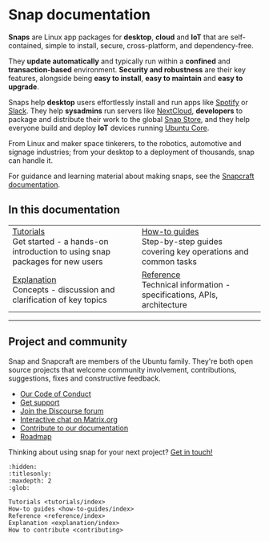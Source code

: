 # Snap documentation

**Snaps** are Linux app packages for **desktop**, **cloud** and **IoT** that are self-contained, simple to install, secure, cross-platform, and dependency-free.

They **update automatically** and typically run within a **confined** and **transaction-based** environment. **Security and robustness** are their key features, alongside being **easy to install**, **easy to maintain** and **easy to upgrade**.

Snaps help **desktop** users effortlessly install and run apps like [Spotify](https://snapcraft.io/spotify) or [Slack](https://snapcraft.io/slack). They help **sysadmins** run servers like [NextCloud](<https://snapcraft.io/nextcloud>), **developers** to package and distribute their work to the global [Snap Store](https://snapcraft.io/store), and they help everyone build and deploy **IoT** devices running [Ubuntu Core](https://ubuntu.com/core).

From Linux and maker space tinkerers, to the robotics, automotive and signage industries; from your desktop to a deployment of thousands, snap can handle it.

For guidance and learning material about making snaps, see the [Snapcraft documentation](https://documentation.ubuntu.com/snapcraft).

## In this documentation

| | |
|--|--|
|  [Tutorials](tutorials/index)</br>  Get started - a hands-on introduction to using snap packages for new users </br> |  [How-to guides](how-to-guides/index) </br> Step-by-step guides covering key operations and common tasks |
| [Explanation](explanation/index) </br> Concepts - discussion and clarification of key topics | [Reference](reference/index) </br> Technical information - specifications, APIs, architecture |

---

## Project and community

Snap and Snapcraft are members of the Ubuntu family. They're both open source projects that welcome community involvement, contributions, suggestions, fixes and constructive feedback.

* [Our Code of Conduct](https://ubuntu.com/community/code-of-conduct)
* [Get support](https://forum.snapcraft.io/c/snap/14)
* [Join the Discourse forum](https://forum.snapcraft.io/)
* [Interactive chat on Matrix.org](https://matrix.to/#/#snapd:ubuntu.com)
* [Contribute to our documentation](/contribute-to-our-docs)
* [Roadmap](/)

Thinking about using snap for your next project? [Get in touch!](https://forum.snapcraft.io/)

```{toctree}
:hidden:
:titlesonly:
:maxdepth: 2
:glob:

Tutorials <tutorials/index>
How-to guides <how-to-guides/index>
Reference <reference/index>
Explanation <explanation/index>
How to contribute <contributing>
